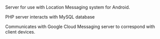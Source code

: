 Server for use with Location Messaging system for Android.

PHP server interacts with MySQL database

Communicates with Google Cloud Messaging server to correspond with client devices.
